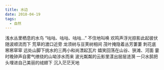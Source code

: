 ```yaml
---
title: 水边
date: 2018-04-19
tags:
  - 自然
---
```


浅水丛里栖息的水鸟
“咕咕、咕咕、咕咕…”<!--more-->
不住地叫唤
欢鸣声浮光掠影此起彼伏
随波顺流而下
荒草的渡口近旁
龙须树与豆荚树相间
茂叶掩隐着丛芳萋萋
刺花底窸窸窣窣
远处山脚下挑水的三两小和尚漂起瓦片
嬉笑回荡在山谷、狭滩、河面
霎时晚钟声自雾气缭绕的山坳涉水而来
波光粼粼的云影里漾出层层涟漪
一只水鹄把头埋进自己美丽的绒翅下
沉入茫茫天地